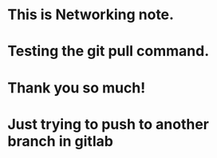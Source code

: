 # This is Networking note. 
# Testing the git pull command.
# Thank you so much!
# Just trying to push to another branch in gitlab

